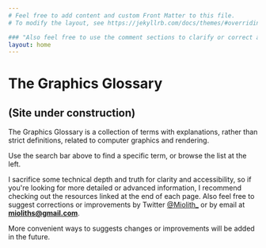```yaml
---
# Feel free to add content and custom Front Matter to this file.
# To modify the layout, see https://jekyllrb.com/docs/themes/#overriding-theme-defaults

### "Also feel free to use the comment sections to clarify or correct any information."
layout: home
---
```


# The Graphics Glossary
## (Site under construction)

The Graphics Glossary is a collection of terms with explanations, rather than strict definitions, related to computer graphics and rendering.

Use the search bar above to find a specific term, or browse the list at the left.

I sacrifice some technical depth and truth for clarity and accessibility, so if you're looking for more detailed or advanced information, I recommend checking out the resources linked at the end of each page. Also feel free to suggest corrections or improvements by Twitter [@Miolith_](https://x.com/Miolith_) or by email at **mioliths@gmail.com**.

More convenient ways to suggests changes or improvements will be added in the future.
